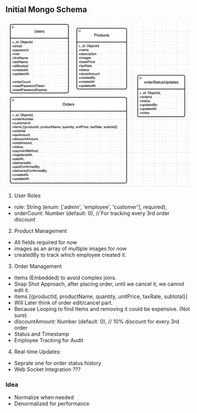 ## Initial Mongo Schema

![alt text](image.png)

1. User Roles
- role: String (enum: ['admin', 'employee', 'customer'], required),
- orderCount: Number (default: 0), // For tracking every 3rd order discount

2. Product Management
- All fields required for now
- images as an array of multiple images for now
- createdBy to track which employee created it.

3. Order Management
- Items (Embedded) to avoid complex joins. 
- Snap Shot Approach, after placing order, until we cancel it, we cannot edit it.
- items [{productId, productName, quantity, unitPrice, taxRate, subtotal}]
- Will Later think of order edit/cancel part. 
- Because Looping to find Items and removing it could be expensive. (Not sure)
- discountAmount: Number (default: 0), // 10% discount for every 3rd order
- Status and Timestamp
- Employee Tracking for Audit

4.  Real-time Updates:
- Seprate one for order status history
- Web Socket Integration ???


### Idea
- Normalize when needed
- Denormalized for performance


